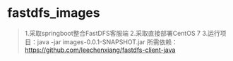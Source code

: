 # fastdfs_images
>1.采取springboot整合FastDFS客服端
>2.采取直接部署CentOS 7
> 3.运行项目：java -jar images-0.0.1-SNAPSHOT.jar 
所需依赖：https://github.com/leechenxiang/fastdfs-client-java
